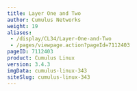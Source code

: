 ```yaml
---
title: Layer One and Two
author: Cumulus Networks
weight: 19
aliases:
 - /display/CL34/Layer-One-and-Two
 - /pages/viewpage.action?pageId=7112403
pageID: 7112403
product: Cumulus Linux
version: 3.4.3
imgData: cumulus-linux-343
siteSlug: cumulus-linux-343
---
```

<article id="html-search-results" class="ht-content" style="display: none;">

</article>

<footer id="ht-footer">

</footer>
